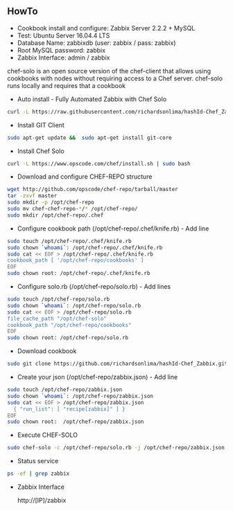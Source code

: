 HowTo
------------
* Cookbook install and configure: Zabbix Server 2.2.2 + MySQL
* Test: Ubuntu Server 16.04.4 LTS
* Database Name: zabbixdb (user: zabbix / pass: zabbix)
* Root MySQL password: zabbix
* Zabbix Interface: admin / zabbix

chef-solo is an open source version of the chef-client that allows using cookbooks with nodes 
without requiring access to a Chef server. 
chef-solo runs locally and requires that a cookbook 

* Auto install - Fully Automated Zabbix with Chef Solo
``` bash
curl -L https://raw.githubusercontent.com/richardsonlima/hashId-Chef_Zabbix/master/install.sh | sudo bash
```

* Install GIT Client
``` bash 
sudo apt-get update &&  sudo apt-get install git-core
``` 

* Install Chef Solo
``` bash 
curl -L https://www.opscode.com/chef/install.sh | sudo bash
``` 

* Download and configure CHEF-REPO structure
``` bash 
wget http://github.com/opscode/chef-repo/tarball/master
tar -zxvf master
sudo mkdir -p /opt/chef-repo
sudo mv chef-chef-repo-*/* /opt/chef-repo/
sudo mkdir /opt/chef-repo/.chef
```

* Configure cookbook path (/opt/chef-repo/.chef/knife.rb) - Add line
``` bash 
sudo touch /opt/chef-repo/.chef/knife.rb
sudo chown `whoami`: /opt/chef-repo/.chef/knife.rb
sudo cat << EOF > /opt/chef-repo/.chef/knife.rb
cookbook_path [ '/opt/chef-repo/cookbooks' ]
EOF
sudo chown root: /opt/chef-repo/.chef/knife.rb
```

* Configure solo.rb (/opt/chef-repo/solo.rb) - Add lines
``` bash 
sudo touch /opt/chef-repo/solo.rb
sudo chown `whoami`: /opt/chef-repo/solo.rb
sudo cat << EOF > /opt/chef-repo/solo.rb
file_cache_path "/opt/chef-solo"
cookbook_path "/opt/chef-repo/cookbooks"
EOF
sudo chown root: /opt/chef-repo/solo.rb
``` 

* Download cookbook
``` bash 
sudo git clone https://github.com/richardsonlima/hashId-Chef_Zabbix.git -l /opt/chef-repo/cookbooks/zabbix
```

* Create your json (/opt/chef-repo/zabbix.json) - Add line
``` bash 
sudo touch /opt/chef-repo/zabbix.json
sudo chown `whoami`: /opt/chef-repo/zabbix.json
sudo cat << EOF > /opt/chef-repo/zabbix.json
  { "run_list": [ "recipe[zabbix]" ] }
EOF
sudo chown root:  /opt/chef-repo/zabbix.json
``` 

* Execute CHEF-SOLO
``` bash 
sudo chef-solo -c /opt/chef-repo/solo.rb -j /opt/chef-repo/zabbix.json
``` 

* Status service
``` bash 
ps -ef | grep zabbix
```   

* Zabbix Interface

  http://[IP]/zabbix
